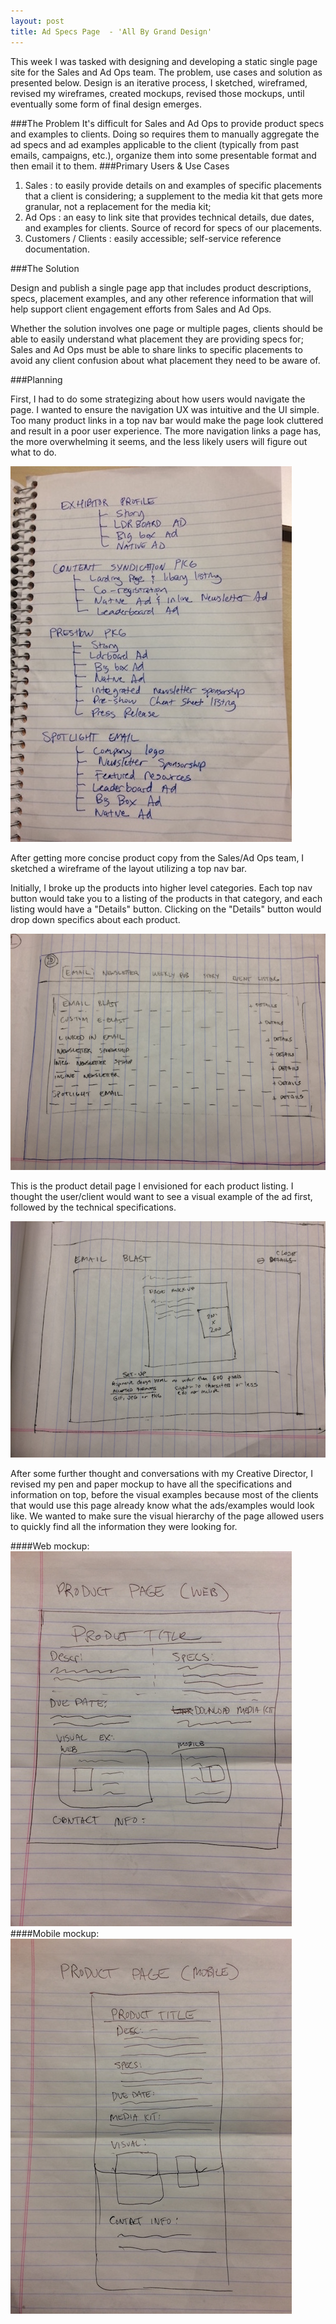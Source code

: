 ```yaml
---
layout: post
title: Ad Specs Page  - 'All By Grand Design'
---
```


[//]: # (Planning/Wireframes)
This week I was tasked with designing and developing a static single page site for the Sales and Ad Ops team. The problem, use cases and solution as presented below. Design is an iterative process, I sketched, wireframed, revised my wireframes, created mockups, revised those mockups, until eventually some form of final design emerges.

###The Problem
It's difficult for Sales and Ad Ops to provide product specs and examples to clients. Doing so requires them to manually aggregate the ad specs and ad examples applicable to the client (typically from past emails, campaigns, etc.), organize them into some presentable format and then email it to them.
###Primary Users & Use Cases
  1. Sales : to easily provide details on and examples of specific placements that a client is considering; a supplement to the media kit that gets more granular, not a replacement for the media kit;
  2. Ad Ops : an easy to link site that provides technical details, due dates, and examples for clients. Source of record for specs of our placements.
  3. Customers / Clients : easily accessible; self-service reference documentation.

###The Solution

Design and publish a single page app that includes product descriptions, specs, placement examples, and any other reference information that will help support client engagement efforts from Sales and Ad Ops.

Whether the solution involves one page or multiple pages, clients should be able to easily understand what placement they are providing specs for; Sales and Ad Ops must be able to share links to specific placements to avoid any client confusion about what placement they need to be aware of.

###Planning

First, I had to do some strategizing about how users would navigate the page. I wanted to ensure the navigation UX was intuitive and the UI simple. Too many product links in a top nav bar would make the page look cluttered and result in a poor user experience. The more navigation links a page has, the more overwhelming it seems, and the less likely users will figure out what to do.


![product planning](/images/ad-spec-products-2.JPG)


After getting more concise product copy from the Sales/Ad Ops team, I sketched a wireframe of the layout utilizing a top nav bar.

Initially, I broke up the products into higher level categories. Each top nav button would take you to a listing of the products in that category, and each listing would have a "Details" button. Clicking on the "Details" button would drop down specifics about each product.

![Ad Specs nav layout](/images/ad-spec-page-layout.JPG)


This is the product detail page I envisioned for each product listing. I thought the user/client would want to see a visual example of the ad first, followed by the technical specifications.

![Product details page](/images/product-details-page.JPG)


After some further thought and conversations with my Creative Director, I revised my pen and paper mockup to have all the specifications and information on top, before the visual examples because most of the clients that would use this page already know what the ads/examples would look like. We wanted to make sure the visual hierarchy of the page allowed users to quickly find all the information they were looking for.

####Web mockup:
![Product page web](/images/product-page-layout-web.JPG)
####Mobile mockup:
![Product page mobile](/images/product-page-layout-mobile.JPG)
